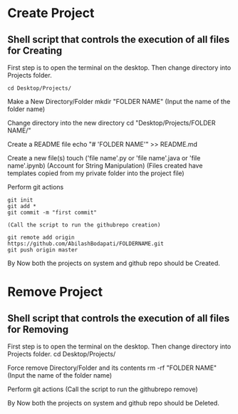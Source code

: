 # Create Project 
## Shell script that controls the execution of all files for Creating
First step is to open the terminal on the desktop.
Then change directory into Projects folder.
	
	cd Desktop/Projects/

Make a New Directory/Folder
	mkdir "FOLDER NAME" (Input the name of the folder name)


Change directory into the new directory
	cd "Desktop/Projects/FOLDER NAME/"

Create a README file
	echo "# 'FOLDER NAME'" >> README.md

Create a new file(s)
	touch ('file name'.py or 'file name'.java or 'file name'.ipynb)
	(Account for String Manipulation)
	(Files created have templates copied from my private folder into the project file)


Perform git actions

	git init
	git add *
	git commit -m "first commit"

	(Call the script to run the githubrepo creation)

	git remote add origin https://github.com/AbilashBodapati/FOLDERNAME.git
	git push origin master

By Now both the projects on system and github repo should be Created.


# Remove Project
## Shell script that controls the execution of all files for Removing
First step is to open the terminal on the desktop.
Then change directory into Projects folder.
	cd Desktop/Projects/

Force remove Directory/Folder and its contents
	rm -rf "FOLDER NAME" (Input the name of the folder name)

Perform git actions
	(Call the script to run the githubrepo remove)

By Now both the projects on system and github repo should be Deleted.
